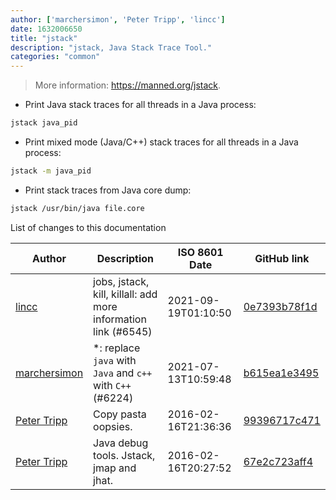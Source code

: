 ```yaml
---
author: ['marchersimon', 'Peter Tripp', 'lincc']
date: 1632006650
title: "jstack"
description: "jstack, Java Stack Trace Tool."
categories: "common"
---
```

> More information: <https://manned.org/jstack>.

- Print Java stack traces for all threads in a Java process:

```bash
jstack java_pid
```

- Print mixed mode (Java/C++) stack traces for all threads in a Java process:

```bash
jstack -m java_pid
```

- Print stack traces from Java core dump:

```bash
jstack /usr/bin/java file.core
```
List of changes to this documentation


Author | Description | ISO 8601 Date | GitHub link
------|-----|-----|-----
[lincc](mailto:46962923+blueskyson@users.noreply.github.com) | jobs, jstack, kill, killall: add more information link (#6545) | 2021-09-19T01:10:50 | [0e7393b78f1d](https://github.com/tldr-pages/tldr/commit/0e7393b78f1db36b5dfb377b3062c6b551a69e58)
[marchersimon](mailto:50295997+marchersimon@users.noreply.github.com) | *: replace `java` with `Java` and `c++` with `C++` (#6224) | 2021-07-13T10:59:48 | [b615ea1e3495](https://github.com/tldr-pages/tldr/commit/b615ea1e34951c855e72470b73522ed0e0963d87)
[Peter Tripp](mailto:peter@chartio.com) | Copy pasta oopsies. | 2016-02-16T21:36:36 | [99396717c471](https://github.com/tldr-pages/tldr/commit/99396717c4716f8592a012f0f03cac2ab1d3d91e)
[Peter Tripp](mailto:peter@chartio.com) | Java debug tools. Jstack, jmap and jhat. | 2016-02-16T20:27:52 | [67e2c723aff4](https://github.com/tldr-pages/tldr/commit/67e2c723aff4502501e0ac567ac5364348f6f3d7)

